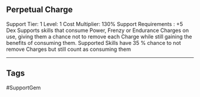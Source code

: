 ## Perpetual Charge
Support
Tier: 1
Level: 1
Cost Multiplier: 130%
Support Requirements : +5 Dex
Supports skills that consume Power, Frenzy or Endurance Charges on use, giving them a chance not to remove each Charge while still gaining the benefits of consuming them.
Supported Skills have 35 % chance to not remove Charges but still count as consuming them

---
## Tags
#SupportGem
